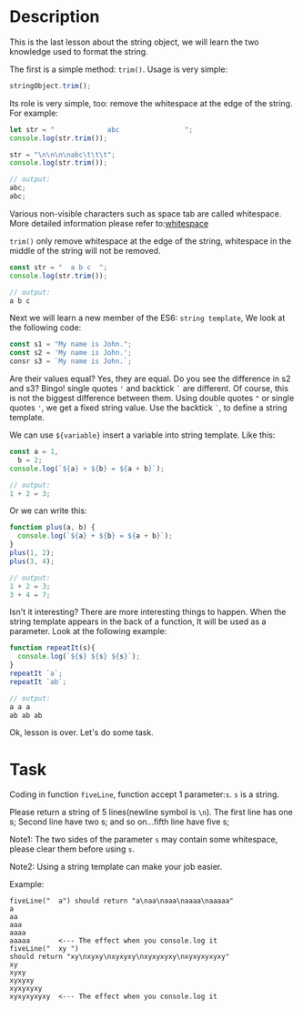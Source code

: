 # Description

This is the last lesson about the string object, we will learn the two knowledge used to format the string.

The first is a simple method: `trim()`. Usage is very simple:

```javascript
stringObject.trim();
```

Its role is very simple, too: remove the whitespace at the edge of the string.
For example:

```javascript
let str = "             abc                ";
console.log(str.trim());

str = "\n\n\n\nabc\t\t\t";
console.log(str.trim());

// output:
abc;
abc;
```

Various non-visible characters such as space tab are called whitespace. More detailed information please refer to:[whitespace](https://en.wikipedia.org/wiki/Whitespace_character)

`trim()` only remove whitespace at the edge of the string, whitespace in the middle of the string will not be removed.

```javascript
const str = "  a b c  ";
console.log(str.trim());

// output:
a b c
```

Next we will learn a new member of the ES6: `string template`, We look at the following code:

```javascript
const s1 = "My name is John.";
const s2 = 'My name is John.';
consr s3 = `My name is John.`;
```

Are their values equal? Yes, they are equal. Do you see the difference in s2 and s3? Bingo! single quotes `'` and backtick `` ` `` are different. Of course, this is not the biggest difference between them. Using double quotes `"` or single quotes `'`, we get a fixed string value. Use the backtick `` ` ``, to define a string template.

We can use `${variable}` insert a variable into string template. Like this:

```javascript
const a = 1,
  b = 2;
console.log(`${a} + ${b} = ${a + b}`);

// output:
1 + 2 = 3;
```

Or we can write this:

```javascript
function plus(a, b) {
  console.log(`${a} + ${b} = ${a + b}`);
}
plus(1, 2);
plus(3, 4);

// output:
1 + 2 = 3;
3 + 4 = 7;
```

Isn't it interesting? There are more interesting things to happen. When the string template appears in the back of a function, It will be used as a parameter. Look at the following example:

```javascript
function repeatIt(s){
  console.log(`${s} ${s} ${s}`);
}
repeatIt `a`;
repeatIt `ab`;

// output:
a a a
ab ab ab

```

Ok, lesson is over. Let's do some task.

# Task

Coding in function `fiveLine`, function accept 1 parameter:`s`. `s` is a string.

Please return a string of 5 lines(newline symbol is `\n`). The first line has one s; Second line have two s; and so on…fifth line have five s;

Note1: The two sides of the parameter `s` may contain some whitespace, please clear them before using `s`.

Note2: Using a string template can make your job easier.

Example:

```
fiveLine("  a") should return "a\naa\naaa\naaaa\naaaaa"
a
aa
aaa
aaaa
aaaaa       <--- The effect when you console.log it
fiveLine("  xy ")
should return "xy\nxyxy\nxyxyxy\nxyxyxyxy\nxyxyxyxyxy"
xy
xyxy
xyxyxy
xyxyxyxy
xyxyxyxyxy  <--- The effect when you console.log it
```
